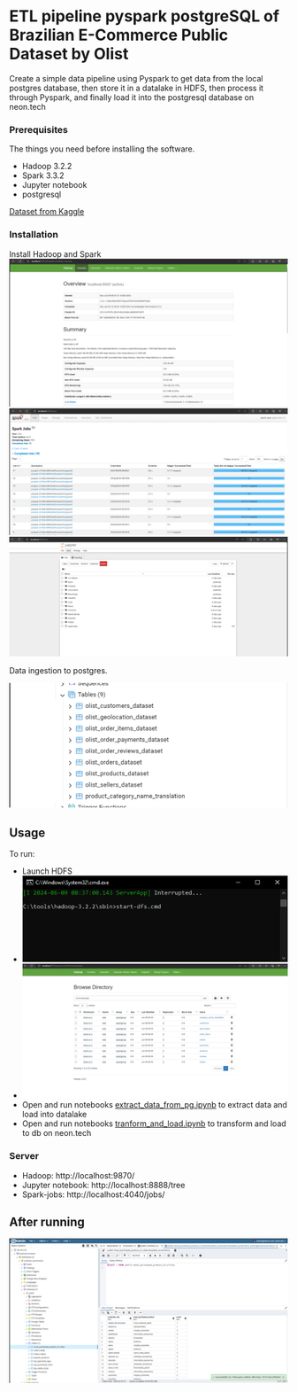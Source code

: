 # ETL pipeline pyspark postgreSQL of Brazilian E-Commerce Public Dataset by Olist

Create a simple data pipeline using Pyspark to get data from the local postgres database, then store it in a datalake in HDFS, then process it through Pyspark, and finally load it into the postgresql database on neon.tech

### Prerequisites

The things you need before installing the software.

* Hadoop 3.2.2
* Spark 3.3.2
* Jupyter notebook
* postgresql

[Dataset from Kaggle](https://www.kaggle.com/datasets/olistbr/brazilian-ecommerce/data?select=olist_order_reviews_dataset.csv)

### Installation

Install Hadoop and Spark
![hadoop](./images/hadoop.png)
![spark](./images/spark-job.png)
![notebook](./images/jupyter-notebook.png)

Data ingestion to postgres.

![tables](./images/pg_tables.png)

## Usage

To run:

* Launch HDFS
* ![Launch HDFS](./images/start-hdfs.png)
* ![datalake](./images/datalake.png)
* Open and run notebooks [extract_data_from_pg.ipynb](./extract_data_from_pg.ipynb) to extract data and load into datalake
* Open and run notebooks [tranform_and_load.ipynb](./tranform_and_load.ipynb) to transform and load to db on neon.tech


### Server

* Hadoop: http://localhost:9870/
* Jupyter notebook: http://localhost:8888/tree
* Spark-jobs: http://localhost:4040/jobs/

## After running
![loaded](./images/after_loading.png)

